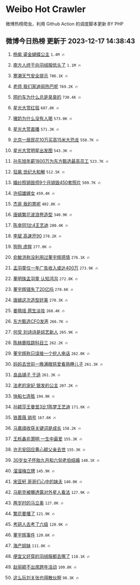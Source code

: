 # Weibo Hot Crawler 



微博热榜爬虫，利用 Github Action 的调度脚本更新 BY PHP 


## 微博今日热榜 更新于 2023-12-17 14:38:43 
1. [杨紫 鎏金蝴蝶公主](https://s.weibo.com/weibo?q=%E6%9D%A8%E7%B4%AB%20%E9%8E%8F%E9%87%91%E8%9D%B4%E8%9D%B6%E5%85%AC%E4%B8%BB&t=31&band_rank=1&Refer=top) `1.4M 🔥` 

1. [南方人终于向羽绒服低头了](https://s.weibo.com/weibo?q=%23%E5%8D%97%E6%96%B9%E4%BA%BA%E7%BB%88%E4%BA%8E%E5%90%91%E7%BE%BD%E7%BB%92%E6%9C%8D%E4%BD%8E%E5%A4%B4%E4%BA%86%23&t=31&band_rank=2&Refer=top) `1.1M 🔥` 

1. [寒潮天气安全提示](https://s.weibo.com/weibo?q=%23%E5%AF%92%E6%BD%AE%E5%A4%A9%E6%B0%94%E5%AE%89%E5%85%A8%E6%8F%90%E7%A4%BA%23&t=31&band_rank=3&Refer=top) `786.1K 🔥` 

1. [老师 我们家迪丽热巴呢](https://s.weibo.com/weibo?q=%E8%80%81%E5%B8%88%20%E6%88%91%E4%BB%AC%E5%AE%B6%E8%BF%AA%E4%B8%BD%E7%83%AD%E5%B7%B4%E5%91%A2&t=31&band_rank=4&Refer=top) `769.2K 🔥` 

1. [网约车为什么总是臭臭的](https://s.weibo.com/weibo?q=%23%E7%BD%91%E7%BA%A6%E8%BD%A6%E4%B8%BA%E4%BB%80%E4%B9%88%E6%80%BB%E6%98%AF%E8%87%AD%E8%87%AD%E7%9A%84%23&t=31&band_rank=5&Refer=top) `730.4K 🔥` 

1. [星光大赏红毯](https://s.weibo.com/weibo?q=%23%E6%98%9F%E5%85%89%E5%A4%A7%E8%B5%8F%E7%BA%A2%E6%AF%AF%23&t=31&band_rank=6&Refer=top) `687.8K 🔥` 

1. [猪奶为什么没有人喝](https://s.weibo.com/weibo?q=%23%E7%8C%AA%E5%A5%B6%E4%B8%BA%E4%BB%80%E4%B9%88%E6%B2%A1%E6%9C%89%E4%BA%BA%E5%96%9D%23&t=31&band_rank=7&Refer=top) `573.0K 🔥` 

1. [星光大赏直播](https://s.weibo.com/weibo?q=%E6%98%9F%E5%85%89%E5%A4%A7%E8%B5%8F%E7%9B%B4%E6%92%AD&t=31&band_rank=8&Refer=top) `571.3K 🔥` 

1. [北京一居民花10万买高15米大恐龙](https://s.weibo.com/weibo?q=%23%E5%8C%97%E4%BA%AC%E4%B8%80%E5%B1%85%E6%B0%91%E8%8A%B110%E4%B8%87%E4%B9%B0%E9%AB%9815%E7%B1%B3%E5%A4%A7%E6%81%90%E9%BE%99%23&t=31&band_rank=9&Refer=top) `558.7K 🔥` 

1. [星光大赏明星出发图](https://s.weibo.com/weibo?q=%23%E6%98%9F%E5%85%89%E5%A4%A7%E8%B5%8F%E6%98%8E%E6%98%9F%E5%87%BA%E5%8F%91%E5%9B%BE%23&t=31&band_rank=10&Refer=top) `543.3K 🔥` 

1. [孙东旭年薪1800万为东方甄选最高员工](https://s.weibo.com/weibo?q=%23%E5%AD%99%E4%B8%9C%E6%97%AD%E5%B9%B4%E8%96%AA1800%E4%B8%87%E4%B8%BA%E4%B8%9C%E6%96%B9%E7%94%84%E9%80%89%E6%9C%80%E9%AB%98%E5%91%98%E5%B7%A5%23&t=31&band_rank=11&Refer=top) `523.7K 🔥` 

1. [狂飙 世纪大和解](https://s.weibo.com/weibo?q=%E7%8B%82%E9%A3%99%20%E4%B8%96%E7%BA%AA%E5%A4%A7%E5%92%8C%E8%A7%A3&t=31&band_rank=12&Refer=top) `512.5K 🔥` 

1. [婚纱照销毁师9个月销毁450套照片](https://s.weibo.com/weibo?q=%23%E5%A9%9A%E7%BA%B1%E7%85%A7%E9%94%80%E6%AF%81%E5%B8%889%E4%B8%AA%E6%9C%88%E9%94%80%E6%AF%81450%E5%A5%97%E7%85%A7%E7%89%87%23&t=31&band_rank=13&Refer=top) `509.7K 🔥` 

1. [许绍雄嫁女](https://s.weibo.com/weibo?q=%E8%AE%B8%E7%BB%8D%E9%9B%84%E5%AB%81%E5%A5%B3&t=31&band_rank=14&Refer=top) `459.4K 🔥` 

1. [杰哥 我的票呢](https://s.weibo.com/weibo?q=%E6%9D%B0%E5%93%A5%20%E6%88%91%E7%9A%84%E7%A5%A8%E5%91%A2&t=31&band_rank=15&Refer=top) `402.8K 🔥` 

1. [唐嫣繁花波浪卷造型](https://s.weibo.com/weibo?q=%23%E5%94%90%E5%AB%A3%E7%B9%81%E8%8A%B1%E6%B3%A2%E6%B5%AA%E5%8D%B7%E9%80%A0%E5%9E%8B%23&t=31&band_rank=16&Refer=top) `340.9K 🔥` 

1. [陈幸同1比4王艺迪](https://s.weibo.com/weibo?q=%E9%99%88%E5%B9%B8%E5%90%8C1%E6%AF%944%E7%8E%8B%E8%89%BA%E8%BF%AA&t=31&band_rank=17&Refer=top) `280.4K 🔥` 

1. [李斌 高速开90](https://s.weibo.com/weibo?q=%E6%9D%8E%E6%96%8C%20%E9%AB%98%E9%80%9F%E5%BC%8090&t=31&band_rank=18&Refer=top) `278.2K 🔥` 

1. [狗狗 虚胖](https://s.weibo.com/weibo?q=%E7%8B%97%E7%8B%97%20%E8%99%9A%E8%83%96&t=31&band_rank=19&Refer=top) `277.0K 🔥` 

1. [俞敏洪称没利用过董宇辉感情](https://s.weibo.com/weibo?q=%23%E4%BF%9E%E6%95%8F%E6%B4%AA%E7%A7%B0%E6%B2%A1%E5%88%A9%E7%94%A8%E8%BF%87%E8%91%A3%E5%AE%87%E8%BE%89%E6%84%9F%E6%83%85%23&t=31&band_rank=20&Refer=top) `276.1K 🔥` 

1. [孟羽童仅一年广告收入或达400万](https://s.weibo.com/weibo?q=%23%E5%AD%9F%E7%BE%BD%E7%AB%A5%E4%BB%85%E4%B8%80%E5%B9%B4%E5%B9%BF%E5%91%8A%E6%94%B6%E5%85%A5%E6%88%96%E8%BE%BE400%E4%B8%87%23&t=31&band_rank=21&Refer=top) `273.9K 🔥` 

1. [董明珠孟羽童 认知鸿沟](https://s.weibo.com/weibo?q=%E8%91%A3%E6%98%8E%E7%8F%A0%E5%AD%9F%E7%BE%BD%E7%AB%A5%20%E8%AE%A4%E7%9F%A5%E9%B8%BF%E6%B2%9F&t=31&band_rank=22&Refer=top) `272.8K 🔥` 

1. [董宇辉错失了20亿吗](https://s.weibo.com/weibo?q=%E8%91%A3%E5%AE%87%E8%BE%89%E9%94%99%E5%A4%B1%E4%BA%8620%E4%BA%BF%E5%90%97&t=31&band_rank=23&Refer=top) `270.6K 🔥` 

1. [唐嫣这次造型好美](https://s.weibo.com/weibo?q=%E5%94%90%E5%AB%A3%E8%BF%99%E6%AC%A1%E9%80%A0%E5%9E%8B%E5%A5%BD%E7%BE%8E&t=31&band_rank=24&Refer=top) `270.3K 🔥` 

1. [姜珮瑶 原生淡妆](https://s.weibo.com/weibo?q=%E5%A7%9C%E7%8F%AE%E7%91%B6%20%E5%8E%9F%E7%94%9F%E6%B7%A1%E5%A6%86&t=31&band_rank=25&Refer=top) `268.4K 🔥` 

1. [东方甄选CFO发声](https://s.weibo.com/weibo?q=%23%E4%B8%9C%E6%96%B9%E7%94%84%E9%80%89CFO%E5%8F%91%E5%A3%B0%23&t=31&band_rank=26&Refer=top) `266.7K 🔥` 

1. [何炅 刘诗诗是综艺新人](https://s.weibo.com/weibo?q=%E4%BD%95%E7%82%85%20%E5%88%98%E8%AF%97%E8%AF%97%E6%98%AF%E7%BB%BC%E8%89%BA%E6%96%B0%E4%BA%BA&t=31&band_rank=27&Refer=top) `265.9K 🔥` 

1. [陈赫鹿晗跳科目三](https://s.weibo.com/weibo?q=%23%E9%99%88%E8%B5%AB%E9%B9%BF%E6%99%97%E8%B7%B3%E7%A7%91%E7%9B%AE%E4%B8%89%23&t=31&band_rank=28&Refer=top) `262.2K 🔥` 

1. [董宇辉称只误接一个挖人电话](https://s.weibo.com/weibo?q=%23%E8%91%A3%E5%AE%87%E8%BE%89%E7%A7%B0%E5%8F%AA%E8%AF%AF%E6%8E%A5%E4%B8%80%E4%B8%AA%E6%8C%96%E4%BA%BA%E7%94%B5%E8%AF%9D%23&t=31&band_rank=29&Refer=top) `262.0K 🔥` 

1. [妈妈去世前一晚满眼慈爱看熟睡儿子](https://s.weibo.com/weibo?q=%23%E5%A6%88%E5%A6%88%E5%8E%BB%E4%B8%96%E5%89%8D%E4%B8%80%E6%99%9A%E6%BB%A1%E7%9C%BC%E6%85%88%E7%88%B1%E7%9C%8B%E7%86%9F%E7%9D%A1%E5%84%BF%E5%AD%90%23&t=31&band_rank=30&Refer=top) `261.3K 🔥` 

1. [良品铺子 于适](https://s.weibo.com/weibo?q=%E8%89%AF%E5%93%81%E9%93%BA%E5%AD%90%20%E4%BA%8E%E9%80%82&t=31&band_rank=31&Refer=top) `261.3K 🔥` 

1. [法老的宠妃 银发的公主](https://s.weibo.com/weibo?q=%E6%B3%95%E8%80%81%E7%9A%84%E5%AE%A0%E5%A6%83%20%E9%93%B6%E5%8F%91%E7%9A%84%E5%85%AC%E4%B8%BB&t=31&band_rank=32&Refer=top) `207.2K 🔥` 

1. [快船七连胜](https://s.weibo.com/weibo?q=%23%E5%BF%AB%E8%88%B9%E4%B8%83%E8%BF%9E%E8%83%9C%23&t=31&band_rank=33&Refer=top) `194.9K 🔥` 

1. [孙颖莎王曼昱3比1陈梦王艺迪](https://s.weibo.com/weibo?q=%23%E5%AD%99%E9%A2%96%E8%8E%8E%E7%8E%8B%E6%9B%BC%E6%98%B13%E6%AF%941%E9%99%88%E6%A2%A6%E7%8E%8B%E8%89%BA%E8%BF%AA%23&t=31&band_rank=34&Refer=top) `171.6K 🔥` 

1. [铁蔷薇 销号](https://s.weibo.com/weibo?q=%E9%93%81%E8%94%B7%E8%96%87%20%E9%94%80%E5%8F%B7&t=31&band_rank=35&Refer=top) `167.6K 🔥` 

1. [马嘉祺收获关键词是成长](https://s.weibo.com/weibo?q=%23%E9%A9%AC%E5%98%89%E7%A5%BA%E6%94%B6%E8%8E%B7%E5%85%B3%E9%94%AE%E8%AF%8D%E6%98%AF%E6%88%90%E9%95%BF%23&t=31&band_rank=36&Refer=top) `158.2K 🔥` 

1. [王栎鑫俞灏明 一生中最爱](https://s.weibo.com/weibo?q=%E7%8E%8B%E6%A0%8E%E9%91%AB%E4%BF%9E%E7%81%8F%E6%98%8E%20%E4%B8%80%E7%94%9F%E4%B8%AD%E6%9C%80%E7%88%B1&t=31&band_rank=37&Refer=top) `155.3K 🔥` 

1. [许志安回应黄心颖父亲去世](https://s.weibo.com/weibo?q=%23%E8%AE%B8%E5%BF%97%E5%AE%89%E5%9B%9E%E5%BA%94%E9%BB%84%E5%BF%83%E9%A2%96%E7%88%B6%E4%BA%B2%E5%8E%BB%E4%B8%96%23&t=31&band_rank=38&Refer=top) `155.3K 🔥` 

1. [30岁女子怀胎九月和六旬老伯结婚](https://s.weibo.com/weibo?q=%2330%E5%B2%81%E5%A5%B3%E5%AD%90%E6%80%80%E8%83%8E%E4%B9%9D%E6%9C%88%E5%92%8C%E5%85%AD%E6%97%AC%E8%80%81%E4%BC%AF%E7%BB%93%E5%A9%9A%23&t=31&band_rank=39&Refer=top) `148.1K 🔥` 

1. [溜溜梅立牌](https://s.weibo.com/weibo?q=%E6%BA%9C%E6%BA%9C%E6%A2%85%E7%AB%8B%E7%89%8C&t=31&band_rank=40&Refer=top) `145.9K 🔥` 

1. [宋亚轩 哥哥们心中的妹夫](https://s.weibo.com/weibo?q=%E5%AE%8B%E4%BA%9A%E8%BD%A9%20%E5%93%A5%E5%93%A5%E4%BB%AC%E5%BF%83%E4%B8%AD%E7%9A%84%E5%A6%B9%E5%A4%AB&t=31&band_rank=41&Refer=top) `140.0K 🔥` 

1. [马斯克被曝透露对外星人看法](https://s.weibo.com/weibo?q=%23%E9%A9%AC%E6%96%AF%E5%85%8B%E8%A2%AB%E6%9B%9D%E9%80%8F%E9%9C%B2%E5%AF%B9%E5%A4%96%E6%98%9F%E4%BA%BA%E7%9C%8B%E6%B3%95%23&t=31&band_rank=42&Refer=top) `127.9K 🔥` 

1. [两岁时的马立奥](https://s.weibo.com/weibo?q=%E4%B8%A4%E5%B2%81%E6%97%B6%E7%9A%84%E9%A9%AC%E7%AB%8B%E5%A5%A5&t=31&band_rank=43&Refer=top) `127.0K 🔥` 

1. [繁花要播了](https://s.weibo.com/weibo?q=%23%E7%B9%81%E8%8A%B1%E8%A6%81%E6%92%AD%E4%BA%86%23&t=31&band_rank=44&Refer=top) `121.9K 🔥` 

1. [考研人去考了六级](https://s.weibo.com/weibo?q=%23%E8%80%83%E7%A0%94%E4%BA%BA%E5%8E%BB%E8%80%83%E4%BA%86%E5%85%AD%E7%BA%A7%23&t=31&band_rank=45&Refer=top) `120.9K 🔥` 

1. [董宇辉事件](https://s.weibo.com/weibo?q=%E8%91%A3%E5%AE%87%E8%BE%89%E4%BA%8B%E4%BB%B6&t=31&band_rank=46&Refer=top) `120.6K 🔥` 

1. [海产姐妹](https://s.weibo.com/weibo?q=%E6%B5%B7%E4%BA%A7%E5%A7%90%E5%A6%B9&t=31&band_rank=47&Refer=top) `111.8K 🔥` 

1. [便宜又好穿的羽绒服都去哪了](https://s.weibo.com/weibo?q=%23%E4%BE%BF%E5%AE%9C%E5%8F%88%E5%A5%BD%E7%A9%BF%E7%9A%84%E7%BE%BD%E7%BB%92%E6%9C%8D%E9%83%BD%E5%8E%BB%E5%93%AA%E4%BA%86%23&t=31&band_rank=48&Refer=top) `110.1K 🔥` 

1. [赵丽颖不出席跨年活动](https://s.weibo.com/weibo?q=%23%E8%B5%B5%E4%B8%BD%E9%A2%96%E4%B8%8D%E5%87%BA%E5%B8%AD%E8%B7%A8%E5%B9%B4%E6%B4%BB%E5%8A%A8%23&t=31&band_rank=49&Refer=top) `109.8K 🔥` 

1. [这么玩刘关张也得散伙啊](https://s.weibo.com/weibo?q=%E8%BF%99%E4%B9%88%E7%8E%A9%E5%88%98%E5%85%B3%E5%BC%A0%E4%B9%9F%E5%BE%97%E6%95%A3%E4%BC%99%E5%95%8A&t=31&band_rank=50&Refer=top) `98.3K 🔥` 


